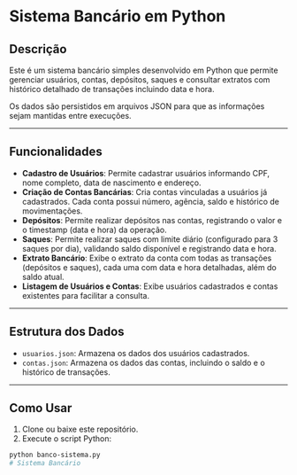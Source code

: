 # Sistema Bancário em Python

## Descrição

Este é um sistema bancário simples desenvolvido em Python que permite gerenciar usuários, contas, depósitos, saques e consultar extratos com histórico detalhado de transações incluindo data e hora.

Os dados são persistidos em arquivos JSON para que as informações sejam mantidas entre execuções.

---

## Funcionalidades

- **Cadastro de Usuários**: Permite cadastrar usuários informando CPF, nome completo, data de nascimento e endereço.
- **Criação de Contas Bancárias**: Cria contas vinculadas a usuários já cadastrados. Cada conta possui número, agência, saldo e histórico de movimentações.
- **Depósitos**: Permite realizar depósitos nas contas, registrando o valor e o timestamp (data e hora) da operação.
- **Saques**: Permite realizar saques com limite diário (configurado para 3 saques por dia), validando saldo disponível e registrando data e hora.
- **Extrato Bancário**: Exibe o extrato da conta com todas as transações (depósitos e saques), cada uma com data e hora detalhadas, além do saldo atual.
- **Listagem de Usuários e Contas**: Exibe usuários cadastrados e contas existentes para facilitar a consulta.

---

## Estrutura dos Dados

- `usuarios.json`: Armazena os dados dos usuários cadastrados.
- `contas.json`: Armazena os dados das contas, incluindo o saldo e o histórico de transações.

---

## Como Usar

1. Clone ou baixe este repositório.
2. Execute o script Python:

```bash
python banco-sistema.py
# Sistema Bancário



